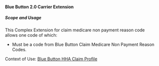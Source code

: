 #### Blue Button 2.0 Carrier Extension


##### Scope and Usage

This Complex Extension for claim medicare non payment reason code allows one code of which:

* Must be a code from Blue Button Claim Medicare Non Payment Reason Codes.

Context of Use: [Blue Button HHA Claim Profile]({{site.data.structuredefinitions.bluebutton-hha-claim.path}})
